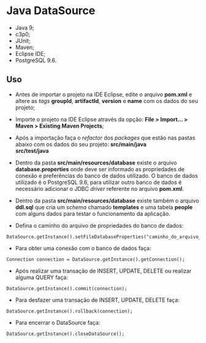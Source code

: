 # Java DataSource

- Java 9;
- c3p0;
- JUnit;
- Maven;
- Eclipse IDE;
- PostgreSQL 9.6.


## Uso

- Antes de importar o projeto na IDE Eclipse, edite o arquivo **pom.xml** e altere as *tags* **groupId**, **artifactId**, **version** e **name** com os dados do seu projeto;

- Importe o projeto na IDE Eclipse através da opção: **File > Import... > Maven > Existing Maven Projects**;

- Após a importação faça o *refactor* dos *packages* que estão nas pastas abaixo com os dados do seu projeto:
**src/main/java**<br>**src/test/java**</br>

- Dentro da pasta **src/main/resources/database** existe o arquivo **database.properties** onde deve ser informado as propriedades de conexão e preferências do banco de dados utilizado. O banco de dados utilizado é o PostgreSQL 9.6, para utilizar outro banco de dados é necessário adicionar o JDBC *driver* referente no arquivo **pom.xml**.

- Dentro da pasta **src/main/resources/database** existe também o arquivo **ddl.sql** que cria um *schema* chamado **templates** e uma tabela **people** com alguns dados para testar o funcionamento da aplicação.

- Defina o caminho do arquivo de propriedades do banco de dados:

```
DataSource.getInstance().setFileDatabaseProperties("caminho_do_arquivo_de_propriedades_do_banco_de_dados");
```

- Para obter uma conexão com o banco de dados faça:

```
Connection connection = DataSource.getInstance().getConnection();
```
- Após realizar uma transação de INSERT, UPDATE, DELETE ou realizar alguma QUERY faça:

```
DataSource.getInstance().commit(connection);
```

- Para desfazer uma transação de INSERT, UPDATE, DELETE faça:

```
DataSource.getInstance().rollback(connection);
```

- Para encerrar o DataSource faça:

```
DataSource.getInstance().closeDataSource();
```
